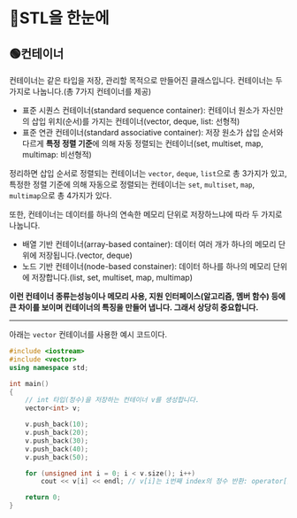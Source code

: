 # 🔵STL을 한눈에

## 🟢컨테이너  

컨테이너는 같은 타입을 저장, 관리할 목적으로 만들어진 클래스입니다. 컨테이너는 두 가지로 나눕니다.(총 7가지 컨테이너를 제공)

* 표준 시퀀스 컨테이너(standard sequence container): 컨테이너 원소가 자신만의 삽입 위치(순서)를 가지는 컨테이너(vector, deque, list: 선형적)
* 표준 연관 컨테이너(standard associative container): 저장 원소가 삽입 순서와 다르게 **특정 정렬 기준**에 의해 자동 정렬되는 컨테이너(set, multiset, map, multimap: 비선형적)

정리하면 삽입 순서로 정렬되는 컨테이너는 `vector`, `deque`, `list`으로 총 3가지가 있고, 
특정한 정렬 기준에 의해 자동으로 정렬되는 컨테이너는 `set`, `multiset`, `map`, `multimap`으로 총 4가지가 있다.

또한, 컨테이너는 데이터를 하나의 연속한 메모리 단위로 저장하느냐에 따라 두 가지로 나눕니다.

* 배열 기반 컨테이너(array-based container): 데이터 여러 개가 하나의 메모리 단위에 저장됩니다.(vector, deque)
* 노드 기반 컨테이너(node-based constainer): 데이터 하나를 하나의 메모리 단위에 저장합니다.(list, set, multiset, map, multimap)

**이런 컨테이너 종류는성능이나 메모리 사용, 지원 인터페이스(알고리즘, 멤버 함수) 등에 큰 차이를 보이며 컨테이너의 특징을 만들어 냅니다. 그래서 상당히 중요합니다.** 

---
아래는 `vector` 컨테이너를 사용한 예시 코드이다.

```cpp
#include <iostream>
#include <vector>
using namespace std;

int main()
{
	// int 타입(정수)을 저장하는 컨테이너 v를 생성합니다.
	vector<int> v;

	v.push_back(10);
	v.push_back(20);
	v.push_back(30);
	v.push_back(40);
	v.push_back(50);

	for (unsigned int i = 0; i < v.size(); i++)
		cout << v[i] << endl; // v[i]는 i번째 index의 정수 반환: operator[] 연산자로 저장 원소에 접근

	return 0;
}
```
